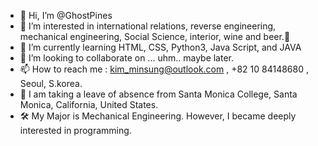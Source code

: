 - 👋 Hi, I’m @GhostPines
- 👀 I’m interested in international relations, reverse engineering, mechanical engineering, Social Science, interior, wine and beer.🍻
- 🌱 I’m currently learning HTML, CSS, Python3, Java Script, and JAVA
- 💞️ I’m looking to collaborate on ... uhm.. maybe later.
- 📫 How to reach me : kim_minsung@outlook.com , +82 10 84148680 , Seoul, S.korea.
- 🏯 I am taking a leave of absence from Santa Monica College, Santa Monica, California, United States.
- 🛠 My Major is Mechanical Engineering.  However, I became deeply interested in programming.


